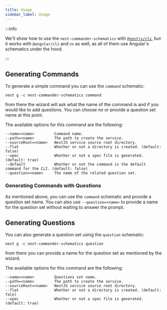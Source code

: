 ```yaml
---
title: Usage
sidebar_label: Usage
---
```


:::info

We'll show how to use the `nest-commander-schematics` with [`@nestjs/cli`](https://www.npmjs.com/package/@nestjs/cli), but it works with `@angular/cli` and `nx` as well, as all of them use Angular's schematics under the hood.

:::

## Generating Commands

To generate a simple command you can use the `command` schematic:

```
nest g -c nest-commander-schematics command
```

from there the wizard will ask what the name of the command is and if you would like to add questions. You can choose _no_ or provide a question set name at this point.

The available options for this command are the following:

```
--name=<name>         Command name.
--path=<name>         The path to create the service.
--sourceRoot=<name>   NestJS service source root directory.
--flat                Whether or not a directory is created. (default: false)
--spec                Whether or not a spec file is generated. (default: true)
--default             Whether or not the command is the default command for the CLI. (default: false)
--question=<name>     The name of the related question set.
```

### Generating Commands with Questions

As mentioned above, you can use the `command` schematic and provide a question set name. You can also use `--question=<name>` to provide a name for the question set without waiting to answer the prompt.

## Generating Questions

You can also generate a question set using the `question` schematic:

```
nest g -c nest-commander-schematics question
```

from there you can provide a name for the question set as mentioned by the wizard.

The available options for this command are the following:

```
--name=<name>         Questions set name.
--path=<name>         The path to create the service.
--sourceRoot=<name>   NestJS service source root directory.
--flat                Whether or not a directory is created. (default: fale)
--spec                Whether or not a spec file is generated. (default: true)
```
